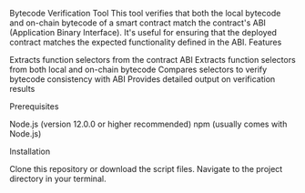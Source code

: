 Bytecode Verification Tool
This tool verifies that both the local bytecode and on-chain bytecode of a smart contract match the contract's ABI (Application Binary Interface). It's useful for ensuring that the deployed contract matches the expected functionality defined in the ABI.
Features

Extracts function selectors from the contract ABI
Extracts function selectors from both local and on-chain bytecode
Compares selectors to verify bytecode consistency with ABI
Provides detailed output on verification results

Prerequisites

Node.js (version 12.0.0 or higher recommended)
npm (usually comes with Node.js)

Installation

Clone this repository or download the script files.
Navigate to the project directory in your terminal.
